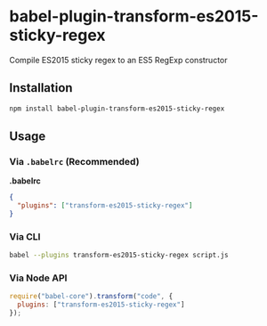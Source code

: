 # babel-plugin-transform-es2015-sticky-regex

Compile ES2015 sticky regex to an ES5 RegExp constructor

## Installation

```sh
npm install babel-plugin-transform-es2015-sticky-regex
```

## Usage

### Via `.babelrc` (Recommended)

**.babelrc**

```json
{
  "plugins": ["transform-es2015-sticky-regex"]
}
```

### Via CLI

```sh
babel --plugins transform-es2015-sticky-regex script.js
```

### Via Node API

```javascript
require("babel-core").transform("code", {
  plugins: ["transform-es2015-sticky-regex"]
});
```
